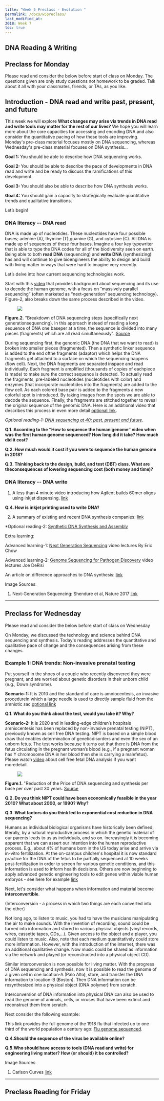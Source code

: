 ```yaml
---
title: "Week 5 Preclass - Evolution "
permalink: /docs/w5preclass/
last_modified_at: 
2018: Week 7
toc: true
---
```

## DNA Reading & Writing

## Preclass for Monday
Please read and consider the below before start of class on Monday.
The questions given are only study questions not homework to be graded.
Talk about it all with your classmates, friends, or TAs, as you like.

## Introduction - DNA read and write past, present, and future

This week we will explore **What changes may arise via trends in DNA read and write tools may matter for the rest of our lives?**  We hope you will learn more about the core capacities for accessing and encoding DNA and also consider the quantitative pacing of how these tools are improving. Monday's pre-class material focuses mostly on DNA sequencing, whereas Wednesday's pre-class material focuses on DNA synthesis...

**Goal 1:** You should be able to describe how DNA sequencing works.

**Goal 2:** You should be able to describe the pace of developments in DNA read and write and be ready to discuss the ramifications of this development.

**Goal 3:** You should also be able to describe how DNA synthesis works.

**Goal 4:** You should gain a capacity to strategically evaluate quantitative trends and qualitative transitions.

Let’s begin!

### DNA literacy -- DNA read

DNA is made up of nucleotides. These nucleotides have four possible bases;
adenine (A), thymine (T),guanine (G), and cytosine (C). All DNA is made up of sequences of these four bases. Imagine a four key typewriter that is able to type the DNA codes for all of the biodiversity seen on earth. Being able to both **read DNA** (sequencing) and **write DNA** (synthesizing) has and will continue to give bioengineers the ability to design and build with living matter in ways that were hard to imagine very recently.

Let’s delve into how current sequencing technologies work.

Start with this [video](https://www.youtube.com/watch?v=MvuYATh7Y74) that provides background about sequencing and its use to decode the human genome, with a focus on “massively parallel sequencing” (often marketed as “next-generation” sequencing technology). Figure-2, also breaks down the same process described in the video.

<figure>
<a href="/assets/images/w3pc_NGS.png"><img src="/assets/images/w3pc_NGS.png"></a>
</figure>

**Figure.2.** "Breakdown of DNA sequencing steps (specifically next generationsequencing). In this approach instead of reading a long sequence of DNA one baseper at a time, the sequence is divided into many pieces (fragments) which are all read simultaneously". [Source](https://www.nature.com/articles/nature24286.pdf)

During sequencing first, the genomic DNA (the DNA that we want to read) is broken into smaller pieces (fragmented). Then a synthetic linker sequence is added to the end ofthe fragments (adaptor) which helps the DNA fragments get attached to a surface on which the sequencing happens (flow cell). Next, the DNA fragments are separated inspace and read individually. Each fragment is amplified (thousands of copies of eachpiece is made) to make sure the correct sequence is detected. To actually read the fragments, pre-labeled nucleotides (nucleotides with color) and enzymes (that incorporate nucleotides into the fragments) are added to the flow cell. As each colored base pair is added to the fragments a new colorful spot is introduced. By taking images from the spots we are able to decode the sequence. Finally, the fragments are stitched together to reveal the original sequence of the genomic DNA. Here is an additional video that describes this process in even more detail [optional link](https://www.youtube.com/watch?v=fCd6B5HRaZ8).


*Optional reading-1: [DNA sequencing at 40: past, present and future](https://www.nature.com/articles/nature24286.pdf).*

**Q.1. According to the “How to sequence the human genome” video when was the first human genome sequenced? How long did it take? How much did it cost?**

**Q.2. How much would it cost if you were to sequence the human genome in 2018?**

**Q.3. Thinking back to the design, build, and test (DBT) class. What are theconsequences of lowering sequencing cost (both money and time)?**

### DNA literacy -- DNA write

1. A less than 4 minute video introducing how Agilent builds 60mer oligos using inkjet dispensing.
[link](https://www.youtube.com/watch?v=eSr5CxAdiww&feature=youtu.be)

**Q.4. How is inkjet printing used to write DNA?**

2. A summary of existing and recent DNA synthesis companies:
[link](http://www.calinplesa.com/dna-synthesis-companies/)

*Optional reading-2:  [Synthetic DNA Synthesis and Assembly](https://www.ncbi.nlm.nih.gov/pmc/articles/PMC5204324/)

Extra learning: 

Advanced learning-1: [Next Generation Sequencing](https://www.ibiology.org/techniques/next-generation-sequencing/) video lectures By Eric Chow

Advanced learning-2: [Genome Sequencing for Pathogen Discovery](https://www.ibiology.org/microbiology/genome-sequencing/)
video lectures Joe DeRisi

An article on difference approaches to DNA synthesis:
[link](https://www.chemistryworld.com/feature/step-by-step-synthesis-of-dna/3008753.article)

Image Sources:

1. Next-Generation Sequencing: Shendure et al, Nature 2017  [link](https://www.nature.com/articles/nature24286.pdf)

____________________________________________________________

## Preclass for Wednesday
Please read and consider the below before start of class on Wednesday

On Monday, we discussed the technology and science behind DNA sequencing and synthesis.  Today's reading addresses the quantitative and qualitative pace of change and the consequences arising from these changes. 

### Example 1: DNA trends:  Non-invasive prenatal testing

Put yourself in the shoes of a couple who recently discovered they were pregnant, and are worried about genetic disorders in their unborn child (e.g., Down syndrome).

**Scenario-1:** It is 2010 and the standard of care is amniocentesis, an invasive procedurein which a large needle is used to directly sample fluid from the amniotic sac [optional link](https://www.youtube.com/watch?v=XXIW8GHwJ_M)

**Q.1. What do you think about the test, would you take it? Why?**

**Scenario-2:** It is 2020 and in leading-edge children’s hospitals amniocentesis has been replaced by non-invasive prenatal testing (NIPT), previously known as cell free DNA testing. NIPT is based on a simple blood draw that enables determination of geneticdisorders and even the sex of an unborn fetus. The test works because it turns out that there is DNA from the fetus circulating in the pregnant woman’s blood (e.g., if a pregnant woman has Y chromosome DNA in her blood then she is carrying a malefetus). Please watch [video](https://www.youtube.com/watch?v=e86_l_UqecU) about cell free fetal DNA analysis if you want moredetail.

<figure>
<a href="/assets/images/w3pc_CarlsonCurves.png"><img src="/assets/images/w3pc_CarlsonCurves.png"></a>
</figure>

**Figure.1.** "Reduction of the Price of DNA sequencing and synthesis per base per over past 30 years.  [Source](https://synbiobeta.com/time-new-dna-synthesis-sequencing-cost-curves-rob-carlson/)

**Q.2. Do you think NIPT could have been economically feasible in the year 2010? What about 2000, or 1990? Why?**

**Q.3. What factors do you think led to exponential cost reduction in DNA sequencing?**

Humans as individual biological organisms have historically been defined, literally, by a natural reproductive process in which the genetic material of our parents leads to us as individuals, and so on. Increasingly it is becoming apparent that we can assert our intention into the human reproductive process. E.g., about 4% of humans born in the US today arise and arrive via in-vitro fertilization. At the on-campus children's hospital it is now standard practice for the DNA of the fetus to be partially sequenced at 10 weeks post-fertilization in order to screen for various genetic conditions, and this information is used to inform health decisions. Others are now beginning to apply advanced genetic engineering tools to edit genes within viable human embryos - see here for example [link](https://www.nature.com/articles/d41586-018-07545-0)

Next, let's consider what happens when information and material become **interconvertible**.  

(Interconversion - a process in which two things are each converted into the other)

Not long ago, to listen to music, you had to have the musicians manipulating the air to make sounds. With the invention of recording, sound could be turned into information and stored in various physical objects (vinyl records, wires, cassette tapes, CDs,...).  Given access to the object and a player,  you could listen to music.  Also, note that each medium quantitatively could store more information.  However, with the introduction of the internet, there was an additional qualitative change. Now music could be shared as information via the network and played (or reconstructed into a physical object CD).

Similar interconversion is now possible for living matter.  With the progress of DNA sequencing and synthesis, now it is possible to read the genome of a given cell in one location-A (Palo Alto), store, and transfer the DNA information to location-B (Boston).  Then DNA information can be resynthesized into a physical object (DNA polymer) from scratch. 

Interconversion of DNA information into physical DNA can also be used to read the genome of animals, cells, or viruses that have been extinct and reconstruct them from scratch. 
 
Next consider the following example:

This link provides the full genome of the 1918 flu that infected up to one third of the world population a century ago: [Flu genome sequenced](https://www.the-scientist.com/?articles.view/articleNo/23462/title/Flu-genome-sequenced/).

**Q.4.Should the sequence of the virus be available online?**

**Q.5.Who should have access to tools (DNA read and write) for engineering living matter? How (or should) it be controlled?**

Image Sources:
1. Carlson Curves [link](https://synbiobeta.com/time-new-dna-synthesis-sequencing-cost-curves-rob-carlson/)

____________________________________________________________

## Preclass Reading for Friday  


